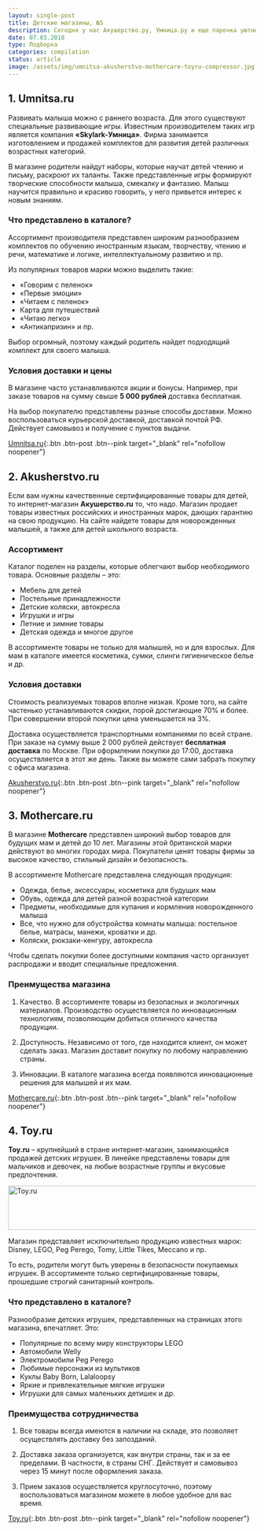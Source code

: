 ```yaml
---
layout: single-post
title: Детские магазины, №5
description: Сегодня у нас Акушерство.ру, Умница.ру и еще парочка уютных магазинов для детей и родителей!
date: 07.03.2018
type: Подборка
categories: compilation
status: article
image: /assets/img/umnitsa-akusherstvo-mothercare-toyru-compressor.jpg
---
```


<div class="post-block">

## 1. Umnitsa.ru

Развивать малыша можно с раннего возраста. Для этого существуют специальные развивающие игры. Известным производителем таких игр является компания **«Skylark-Умница»**. Фирма занимается изготовлением и продажей комплектов для развития детей различных возрастных категорий.

В магазине родители найдут наборы, которые научат детей чтению и письму, раскроют их таланты. Также представленные игры формируют творческие способности малыша, смекалку и фантазию. Малыш научится правильно и красиво говорить, у него привьется интерес к новым знаниям.

### Что представлено в каталоге?

Ассортимент производителя представлен широким разнообразием комплектов по обучению иностранным языкам, творчеству, чтению и речи, математике и логике, интеллектуальному развитию и пр.

Из популярных товаров марки можно выделить такие:

- «Говорим с пеленок»
- «Первые эмоции»
- «Читаем с пеленок»
- Карта для путешествий
- «Читаю легко»
- «Антикапризин» и пр.

Выбор огромный, поэтому каждый родитель найдет подходящий комплект для своего малыша.

### Условия доставки и цены

В магазине часто устанавливаются акции и бонусы. Например, при заказе товаров на сумму свыше **5 000 рублей** доставка бесплатная.

На выбор покупателю представлены разные способы доставки. Можно воспользоваться курьерской доставкой, доставкой почтой РФ. Действует самовывоз и получение с пунктов выдачи.

[Umnitsa.ru](https://www.umnitsa.ru/){:.btn .btn-post .btn--pink target="_blank" rel="nofollow noopener"}


</div><!-- /.post-block -->

<div class="post-block">

## 2. Akusherstvo.ru

Если вам нужны качественные сертифицированные товары для детей, то интернет-магазин **Акушерство.ru** то, что надо. Магазин продает товары известных российских и иностранных марок, дающих гарантию на свою продукцию. На сайте найдете товары для новорожденных малышей, а также для детей школьного возраста.

### Ассортимент

Каталог поделен на разделы, которые облегчают выбор необходимого товара. Основные разделы – это:

- Мебель для детей
- Постельные принадлежности
- Детские коляски, автокресла
- Игрушки и игры
- Летние и зимние товары
- Детская одежда и многое другое

В ассортименте товары не только для малышей, но и для взрослых. Для мам в каталоге имеется косметика, сумки, слинги гигиеническое белье и др.

### Условия доставки

Стоимость реализуемых товаров вполне низкая. Кроме того, на сайте частенько устанавливаются скидки, порой достигающие 70% и более. При совершении второй покупки цена уменьшается на 3%.

Доставка осуществляется транспортными компаниями по всей стране. При заказе на сумму выше 2 000 рублей действует **бесплатная доставка** по Москве. При оформлении покупки до 17:00, доставка осуществляется в этот же день. Также вы можете сами забрать покупку с офиса магазина.

[Akusherstvo.ru](https://www.akusherstvo.ru/){:.btn .btn-post .btn--pink target="_blank" rel="nofollow noopener"}

</div><!-- /.post-block -->

<div class="post-block">

## 3. Mothercare.ru

В магазине **Mothercare** представлен широкий выбор товаров для будущих мам и детей до 10 лет. Магазины этой британской марки действуют во многих городах мира. Покупатели ценят товары фирмы за высокое качество, стильный дизайн и безопасность.

В ассортименте Mothercare представлена следующая продукция:

- Одежда, белье, аксессуары, косметика для будущих мам
- Обувь, одежда для детей разной возрастной категории
- Предметы, необходимые для купания и кормления новорожденного малыша
- Все, что нужно для обустройства комнаты малыша: постельное белье, матрасы, манежи, кроватки и др.
- Коляски, рюкзаки-кенгуру, автокресла

Чтобы сделать покупки более доступными компания часто организует распродажи и вводит специальные предложения.

### Преимущества магазина

1. Качество. В ассортименте товары из безопасных и экологичных материалов. Производство осуществляется по инновационным технологиям, позволяющим добиться отличного качества продукции.

2. Доступность. Независимо от того, где находится клиент, он может сделать заказ. Магазин доставит покупку по любому направлению страны.

3. Инновации. В каталоге магазина всегда появляются инновационные решения для малышей и их мам.

[Mothercare.ru](http://www.mothercare.ru/){:.btn .btn-post .btn--pink target="_blank" rel="nofollow noopener"}

</div><!-- /.post-block -->

<div class="post-block">

## 4. Toy.ru

**Toy.ru** – крупнейший в стране интернет-магазин, занимающийся продажей детских игрушек. В линейке представлены товары для мальчиков и девочек, на любые возрастные группы и вкусовые предпочтения.

<!-- admitad.banner: 1awvd71oj1baaff9d7dd19ac1b781b Toy.ru -->
<a class="ad-h" target="_blank" rel="nofollow" href="https://ad.admitad.com/g/1awvd71oj1baaff9d7dd19ac1b781b/?i=4"><img width="600" height="90" border="0" src="https://ad.admitad.com/b/1awvd71oj1baaff9d7dd19ac1b781b/" alt="Toy.ru"/></a>
<!-- /admitad.banner -->

Магазин представляет исключительно продукцию известных марок: Disney, LEGO, Peg Perego, 
Tomy, Little Tikes, 
Meccano и пр.

То есть, родители могут быть уверены в безопасности покупаемых игрушек. В ассортименте только сертифицированные товары, прошедшие строгий санитарный контроль.

### Что представлено в каталоге?

Разнообразие детских игрушек, представленных на страницах этого магазина, впечатляет. Это:

- Популярные по всему миру конструкторы LEGO
- Автомобили Welly
- Электромобили Peg Perego
- Любимые персонажи из мультиков
- Куклы Baby Born, Lalaloopsy
- Яркие и привлекательные мягкие игрушки
- Игрушки для самых маленьких детишек и др.

### Преимущества сотрудничества

1. Все товары всегда имеются в наличии на складе, это позволяет осуществлять доставку без запозданий.

2. Доставка заказа организуется, как внутри страны, так и за ее пределами. В частности, в страны СНГ. Действует и самовывоз через 15 минут после оформления заказа.

3. Прием заказов осуществляется круглосуточно, поэтому воспользоваться магазином можете в любое удобное для вас время.

[Toy.ru](https://ad.admitad.com/g/49218b2656baaff9d7dd19ac1b781b/){:.btn .btn-post .btn--pink target="_blank" rel="nofollow noopener"}
</div><!-- /.post-block -->